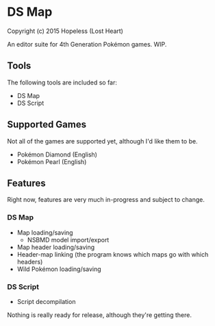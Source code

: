 # DS Map
Copyright (c) 2015 Hopeless (Lost Heart)

An editor suite for 4th Generation Pokémon games. WIP.

## Tools
The following tools are included so far:
* DS Map
* DS Script

## Supported Games
Not all of the games are supported yet, although I'd like them to be.
* Pokémon Diamond (English)
* Pokémon Pearl (English)

## Features
Right now, features are very much in-progress and subject to change.

### DS Map
* Map loading/saving
  * NSBMD model import/export
* Map header loading/saving
* Header-map linking (the program knows which maps go with which headers)
* Wild Pokémon loading/saving

### DS Script
* Script decompilation

Nothing is really ready for release, although they're getting there.

